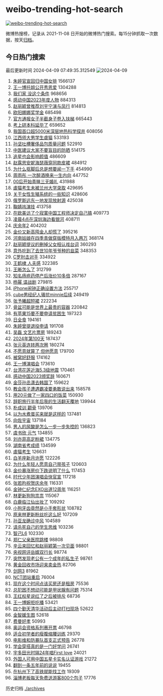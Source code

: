 # weibo-trending-hot-search

[![weibo-trending-hot-search](https://github.com/ameizi/weibo-trending-hot-search/actions/workflows/ci.yml/badge.svg)](https://github.com/ameizi/weibo-trending-hot-search/actions/workflows/ci.yml)

微博热搜榜，记录从 2021-11-08 日开始的微博热门搜索。每15分钟抓取一次数据，按天[归档](./archives)。

## 今日热门搜索

<!-- BEGIN --> 
最后更新时间 2024-04-09 07:49:35.312549 
![2024-04-09](https://imgs-storage.s3.us-east-005.backblazeb2.com/20240409/2024-04-09.png?versionId=4_z8fbbed132d73df8689c40f13_f1082805ab0e7ca4e_d20240408_m234934_c005_v0501017_t0041_u01712620174687) 
1. [朱婷官宣回归中国女排](https://s.weibo.com/weibo?q=%23%E6%9C%B1%E5%A9%B7%E5%AE%98%E5%AE%A3%E5%9B%9E%E5%BD%92%E4%B8%AD%E5%9B%BD%E5%A5%B3%E6%8E%92%23&t=31&band_rank=1&Refer=top) 1566137
1. [王一博托姐公开秀恩爱](https://s.weibo.com/weibo?q=%E7%8E%8B%E4%B8%80%E5%8D%9A%E6%89%98%E5%A7%90%E5%85%AC%E5%BC%80%E7%A7%80%E6%81%A9%E7%88%B1&t=31&band_rank=2&Refer=top) 1304288
1. [我们家 没这个条件](https://s.weibo.com/weibo?q=%E6%88%91%E4%BB%AC%E5%AE%B6%20%E6%B2%A1%E8%BF%99%E4%B8%AA%E6%9D%A1%E4%BB%B6&t=31&band_rank=4&Refer=top) 968656
1. [感动中国2023年度人物](https://s.weibo.com/weibo?q=%23%E6%84%9F%E5%8A%A8%E4%B8%AD%E5%9B%BD2023%E5%B9%B4%E5%BA%A6%E4%BA%BA%E7%89%A9%23&t=31&band_rank=3&Refer=top) 884313
1. [赵丽颖曾推荐刘宇宁演与凤行](https://s.weibo.com/weibo?q=%23%E8%B5%B5%E4%B8%BD%E9%A2%96%E6%9B%BE%E6%8E%A8%E8%8D%90%E5%88%98%E5%AE%87%E5%AE%81%E6%BC%94%E4%B8%8E%E5%87%A4%E8%A1%8C%23&t=31&band_rank=5&Refer=top) 814813
1. [欧阳娜娜奖学金](https://s.weibo.com/weibo?q=%E6%AC%A7%E9%98%B3%E5%A8%9C%E5%A8%9C%E5%A5%96%E5%AD%A6%E9%87%91&t=31&band_rank=6&Refer=top) 685498
1. [官方通报女子半截身子卷入扶梯](https://s.weibo.com/weibo?q=%23%E5%AE%98%E6%96%B9%E9%80%9A%E6%8A%A5%E5%A5%B3%E5%AD%90%E5%8D%8A%E6%88%AA%E8%BA%AB%E5%AD%90%E5%8D%B7%E5%85%A5%E6%89%B6%E6%A2%AF%23&t=31&band_rank=7&Refer=top) 665443
1. [考上研本科延毕了](https://s.weibo.com/weibo?q=%23%E8%80%83%E4%B8%8A%E7%A0%94%E6%9C%AC%E7%A7%91%E5%BB%B6%E6%AF%95%E4%BA%86%23&t=31&band_rank=8&Refer=top) 659652
1. [我国首口超5000米深层地热科学探井](https://s.weibo.com/weibo?q=%23%E6%88%91%E5%9B%BD%E9%A6%96%E5%8F%A3%E8%B6%855000%E7%B1%B3%E6%B7%B1%E5%B1%82%E5%9C%B0%E7%83%AD%E7%A7%91%E5%AD%A6%E6%8E%A2%E4%BA%95%23&t=31&band_rank=3&Refer=top) 608056
1. [江西师大男学生虐猫](https://s.weibo.com/weibo?q=%23%E6%B1%9F%E8%A5%BF%E5%B8%88%E5%A4%A7%E7%94%B7%E5%AD%A6%E7%94%9F%E8%99%90%E7%8C%AB%23&t=31&band_rank=42&Refer=top) 533193
1. [孙坚吐槽奢侈品包质量问题](https://s.weibo.com/weibo?q=%23%E5%AD%99%E5%9D%9A%E5%90%90%E6%A7%BD%E5%A5%A2%E4%BE%88%E5%93%81%E5%8C%85%E8%B4%A8%E9%87%8F%E9%97%AE%E9%A2%98%23&t=31&band_rank=35&Refer=top) 522910
1. [中医建议大家不要盲目的防晒](https://s.weibo.com/weibo?q=%23%E4%B8%AD%E5%8C%BB%E5%BB%BA%E8%AE%AE%E5%A4%A7%E5%AE%B6%E4%B8%8D%E8%A6%81%E7%9B%B2%E7%9B%AE%E7%9A%84%E9%98%B2%E6%99%92%23&t=31&band_rank=16&Refer=top) 514175
1. [追星也会影响颜值](https://s.weibo.com/weibo?q=%E8%BF%BD%E6%98%9F%E4%B9%9F%E4%BC%9A%E5%BD%B1%E5%93%8D%E9%A2%9C%E5%80%BC&t=31&band_rank=14&Refer=top) 486609
1. [赵露思安妮海瑟薇穿同款皮裙](https://s.weibo.com/weibo?q=%23%E8%B5%B5%E9%9C%B2%E6%80%9D%E5%AE%89%E5%A6%AE%E6%B5%B7%E7%91%9F%E8%96%87%E7%A9%BF%E5%90%8C%E6%AC%BE%E7%9A%AE%E8%A3%99%23&t=31&band_rank=27&Refer=top) 484912
1. [为什么抠脚后总是想要闻一下手](https://s.weibo.com/weibo?q=%E4%B8%BA%E4%BB%80%E4%B9%88%E6%8A%A0%E8%84%9A%E5%90%8E%E6%80%BB%E6%98%AF%E6%83%B3%E8%A6%81%E9%97%BB%E4%B8%80%E4%B8%8B%E6%89%8B&t=31&band_rank=9&Refer=top) 454990
1. [周雨彤 一次醉酒换来一生内向](https://s.weibo.com/weibo?q=%E5%91%A8%E9%9B%A8%E5%BD%A4%20%E4%B8%80%E6%AC%A1%E9%86%89%E9%85%92%E6%8D%A2%E6%9D%A5%E4%B8%80%E7%94%9F%E5%86%85%E5%90%91&t=31&band_rank=23&Refer=top) 447752
1. [00后开始青睐三无婚礼](https://s.weibo.com/weibo?q=%2300%E5%90%8E%E5%BC%80%E5%A7%8B%E9%9D%92%E7%9D%90%E4%B8%89%E6%97%A0%E5%A9%9A%E7%A4%BC%23&t=31&band_rank=10&Refer=top) 431988
1. [虐猫考生未被兰州大学录取](https://s.weibo.com/weibo?q=%23%E8%99%90%E7%8C%AB%E8%80%83%E7%94%9F%E6%9C%AA%E8%A2%AB%E5%85%B0%E5%B7%9E%E5%A4%A7%E5%AD%A6%E5%BD%95%E5%8F%96%23&t=31&band_rank=11&Refer=top) 429695
1. [关于女性生殖系统的一些知识](https://s.weibo.com/weibo?q=%E5%85%B3%E4%BA%8E%E5%A5%B3%E6%80%A7%E7%94%9F%E6%AE%96%E7%B3%BB%E7%BB%9F%E7%9A%84%E4%B8%80%E4%BA%9B%E7%9F%A5%E8%AF%86&t=31&band_rank=12&Refer=top) 428606
1. [俄罗斯远东一地发现放射源](https://s.weibo.com/weibo?q=%23%E4%BF%84%E7%BD%97%E6%96%AF%E8%BF%9C%E4%B8%9C%E4%B8%80%E5%9C%B0%E5%8F%91%E7%8E%B0%E6%94%BE%E5%B0%84%E6%BA%90%23&t=31&band_rank=13&Refer=top) 425038
1. [鞠婧祎演技](https://s.weibo.com/weibo?q=%E9%9E%A0%E5%A9%A7%E7%A5%8E%E6%BC%94%E6%8A%80&t=31&band_rank=18&Refer=top) 413758
1. [在欧美访了个寂寞中国工程师决定自己搞](https://s.weibo.com/weibo?q=%23%E5%9C%A8%E6%AC%A7%E7%BE%8E%E8%AE%BF%E4%BA%86%E4%B8%AA%E5%AF%82%E5%AF%9E%E4%B8%AD%E5%9B%BD%E5%B7%A5%E7%A8%8B%E5%B8%88%E5%86%B3%E5%AE%9A%E8%87%AA%E5%B7%B1%E6%90%9E%23&t=31&band_rank=30&Refer=top) 409773
1. [凌晨4点在深圳海边看银河](https://s.weibo.com/weibo?q=%23%E5%87%8C%E6%99%A84%E7%82%B9%E5%9C%A8%E6%B7%B1%E5%9C%B3%E6%B5%B7%E8%BE%B9%E7%9C%8B%E9%93%B6%E6%B2%B3%23&t=31&band_rank=49&Refer=top) 408711
1. [庆余年2](https://s.weibo.com/weibo?q=%E5%BA%86%E4%BD%99%E5%B9%B42&t=31&band_rank=15&Refer=top) 404202
1. [金价又新高囤金人却慌了](https://s.weibo.com/weibo?q=%23%E9%87%91%E4%BB%B7%E5%8F%88%E6%96%B0%E9%AB%98%E5%9B%A4%E9%87%91%E4%BA%BA%E5%8D%B4%E6%85%8C%E4%BA%86%23&t=31&band_rank=11&Refer=top) 395216
1. [河南姑娘在四季青做穿版模特月入两万](https://s.weibo.com/weibo?q=%23%E6%B2%B3%E5%8D%97%E5%A7%91%E5%A8%98%E5%9C%A8%E5%9B%9B%E5%AD%A3%E9%9D%92%E5%81%9A%E7%A9%BF%E7%89%88%E6%A8%A1%E7%89%B9%E6%9C%88%E5%85%A5%E4%B8%A4%E4%B8%87%23&t=31&band_rank=41&Refer=top) 368174
1. [赵丽颖提议的删掉父女相认戏台词](https://s.weibo.com/weibo?q=%23%E8%B5%B5%E4%B8%BD%E9%A2%96%E6%8F%90%E8%AE%AE%E7%9A%84%E5%88%A0%E6%8E%89%E7%88%B6%E5%A5%B3%E7%9B%B8%E8%AE%A4%E6%88%8F%E5%8F%B0%E8%AF%8D%23&t=31&band_rank=39&Refer=top) 360293
1. [意外吃到了去世10年爷爷种的韭菜](https://s.weibo.com/weibo?q=%23%E6%84%8F%E5%A4%96%E5%90%83%E5%88%B0%E4%BA%86%E5%8E%BB%E4%B8%9610%E5%B9%B4%E7%88%B7%E7%88%B7%E7%A7%8D%E7%9A%84%E9%9F%AD%E8%8F%9C%23&t=31&band_rank=17&Refer=top) 348353
1. [C罗肘击对手](https://s.weibo.com/weibo?q=C%E7%BD%97%E8%82%98%E5%87%BB%E5%AF%B9%E6%89%8B&t=31&band_rank=31&Refer=top) 334922
1. [王鹤棣 人夫感](https://s.weibo.com/weibo?q=%E7%8E%8B%E9%B9%A4%E6%A3%A3%20%E4%BA%BA%E5%A4%AB%E6%84%9F&t=31&band_rank=19&Refer=top) 322385
1. [王晰怎么了](https://s.weibo.com/weibo?q=%23%E7%8E%8B%E6%99%B0%E6%80%8E%E4%B9%88%E4%BA%86%23&t=31&band_rank=20&Refer=top) 312799
1. [知名痔疮药停产后涨价10多倍](https://s.weibo.com/weibo?q=%23%E7%9F%A5%E5%90%8D%E7%97%94%E7%96%AE%E8%8D%AF%E5%81%9C%E4%BA%A7%E5%90%8E%E6%B6%A8%E4%BB%B710%E5%A4%9A%E5%80%8D%23&t=31&band_rank=18&Refer=top) 287167
1. [杨幂 谍战剧](https://s.weibo.com/weibo?q=%E6%9D%A8%E5%B9%82%20%E8%B0%8D%E6%88%98%E5%89%A7&t=31&band_rank=21&Refer=top) 279815
1. [iPhone闹钟正确设置方法](https://s.weibo.com/weibo?q=%23iPhone%E9%97%B9%E9%92%9F%E6%AD%A3%E7%A1%AE%E8%AE%BE%E7%BD%AE%E6%96%B9%E6%B3%95%23&t=31&band_rank=22&Refer=top) 255717
1. [cube男经纪人骚扰minnie后续](https://s.weibo.com/weibo?q=%23cube%E7%94%B7%E7%BB%8F%E7%BA%AA%E4%BA%BA%E9%AA%9A%E6%89%B0minnie%E5%90%8E%E7%BB%AD%23&t=31&band_rank=22&Refer=top) 249419
1. [张予曦超短裙](https://s.weibo.com/weibo?q=%23%E5%BC%A0%E4%BA%88%E6%9B%A6%E8%B6%85%E7%9F%AD%E8%A3%99%23&t=31&band_rank=24&Refer=top) 222234
1. [骨盆可能是世界上最贵的容器](https://s.weibo.com/weibo?q=%23%E9%AA%A8%E7%9B%86%E5%8F%AF%E8%83%BD%E6%98%AF%E4%B8%96%E7%95%8C%E4%B8%8A%E6%9C%80%E8%B4%B5%E7%9A%84%E5%AE%B9%E5%99%A8%23&t=31&band_rank=31&Refer=top) 220842
1. [有苹果15要不要申请贫困生](https://s.weibo.com/weibo?q=%23%E6%9C%89%E8%8B%B9%E6%9E%9C15%E8%A6%81%E4%B8%8D%E8%A6%81%E7%94%B3%E8%AF%B7%E8%B4%AB%E5%9B%B0%E7%94%9F%23&t=31&band_rank=25&Refer=top) 197323
1. [日全食](https://s.weibo.com/weibo?q=%E6%97%A5%E5%85%A8%E9%A3%9F&t=31&band_rank=32&Refer=top) 194161
1. [朱婷曾提退役申请](https://s.weibo.com/weibo?q=%23%E6%9C%B1%E5%A9%B7%E6%9B%BE%E6%8F%90%E9%80%80%E5%BD%B9%E7%94%B3%E8%AF%B7%23&t=31&band_rank=33&Refer=top) 191708
1. [吴磊 文艺片票房](https://s.weibo.com/weibo?q=%E5%90%B4%E7%A3%8A%20%E6%96%87%E8%89%BA%E7%89%87%E7%A5%A8%E6%88%BF&t=31&band_rank=26&Refer=top) 189243
1. [2024年第100天](https://s.weibo.com/weibo?q=%232024%E5%B9%B4%E7%AC%AC100%E5%A4%A9%23&t=31&band_rank=24&Refer=top) 187437
1. [张元英连转两次圈](https://s.weibo.com/weibo?q=%23%E5%BC%A0%E5%85%83%E8%8B%B1%E8%BF%9E%E8%BD%AC%E4%B8%A4%E6%AC%A1%E5%9C%88%23&t=31&band_rank=26&Refer=top) 180274
1. [不愿意就算了 但他愿意](https://s.weibo.com/weibo?q=%E4%B8%8D%E6%84%BF%E6%84%8F%E5%B0%B1%E7%AE%97%E4%BA%86%20%E4%BD%86%E4%BB%96%E6%84%BF%E6%84%8F&t=31&band_rank=27&Refer=top) 179700
1. [被窝好舒服](https://s.weibo.com/weibo?q=%E8%A2%AB%E7%AA%9D%E5%A5%BD%E8%88%92%E6%9C%8D&t=31&band_rank=28&Refer=top) 174162
1. [王一博演唱会](https://s.weibo.com/weibo?q=%E7%8E%8B%E4%B8%80%E5%8D%9A%E6%BC%94%E5%94%B1%E4%BC%9A&t=31&band_rank=29&Refer=top) 173610
1. [台湾花莲近海5.3级地震](https://s.weibo.com/weibo?q=%E5%8F%B0%E6%B9%BE%E8%8A%B1%E8%8E%B2%E8%BF%91%E6%B5%B75.3%E7%BA%A7%E5%9C%B0%E9%9C%87&t=31&band_rank=27&Refer=top) 170461
1. [感动中国2023颁奖辞](https://s.weibo.com/weibo?q=%23%E6%84%9F%E5%8A%A8%E4%B8%AD%E5%9B%BD2023%E9%A2%81%E5%A5%96%E8%BE%9E%23&t=31&band_rank=30&Refer=top) 160671
1. [金莎孙丞潇去韩国了](https://s.weibo.com/weibo?q=%23%E9%87%91%E8%8E%8E%E5%AD%99%E4%B8%9E%E6%BD%87%E5%8E%BB%E9%9F%A9%E5%9B%BD%E4%BA%86%23&t=31&band_rank=31&Refer=top) 159622
1. [教会孩子遭遇霸凌要勇敢说出来](https://s.weibo.com/weibo?q=%23%E6%95%99%E4%BC%9A%E5%AD%A9%E5%AD%90%E9%81%AD%E9%81%87%E9%9C%B8%E5%87%8C%E8%A6%81%E5%8B%87%E6%95%A2%E8%AF%B4%E5%87%BA%E6%9D%A5%23&t=31&band_rank=28&Refer=top) 158578
1. [用20元做了一家四口的饭菜](https://s.weibo.com/weibo?q=%23%E7%94%A820%E5%85%83%E5%81%9A%E4%BA%86%E4%B8%80%E5%AE%B6%E5%9B%9B%E5%8F%A3%E7%9A%84%E9%A5%AD%E8%8F%9C%23&t=31&band_rank=33&Refer=top) 150930
1. [辞职旅行半年后我的生活翻天覆地](https://s.weibo.com/weibo?q=%23%E8%BE%9E%E8%81%8C%E6%97%85%E8%A1%8C%E5%8D%8A%E5%B9%B4%E5%90%8E%E6%88%91%E7%9A%84%E7%94%9F%E6%B4%BB%E7%BF%BB%E5%A4%A9%E8%A6%86%E5%9C%B0%23&t=31&band_rank=38&Refer=top) 139944
1. [朴成训 颧骨](https://s.weibo.com/weibo?q=%E6%9C%B4%E6%88%90%E8%AE%AD%20%E9%A2%A7%E9%AA%A8&t=31&band_rank=34&Refer=top) 139706
1. [以为水煮蛋买来就是这样的](https://s.weibo.com/weibo?q=%E4%BB%A5%E4%B8%BA%E6%B0%B4%E7%85%AE%E8%9B%8B%E4%B9%B0%E6%9D%A5%E5%B0%B1%E6%98%AF%E8%BF%99%E6%A0%B7%E7%9A%84&t=31&band_rank=38&Refer=top) 137481
1. [向佐宇宙](https://s.weibo.com/weibo?q=%23%E5%90%91%E4%BD%90%E5%AE%87%E5%AE%99%23&t=31&band_rank=35&Refer=top) 137184
1. [男人的尿酸是怎么一步一步失控的](https://s.weibo.com/weibo?q=%23%E7%94%B7%E4%BA%BA%E7%9A%84%E5%B0%BF%E9%85%B8%E6%98%AF%E6%80%8E%E4%B9%88%E4%B8%80%E6%AD%A5%E4%B8%80%E6%AD%A5%E5%A4%B1%E6%8E%A7%E7%9A%84%23&t=31&band_rank=35&Refer=top) 136823
1. [虞书欣 元气](https://s.weibo.com/weibo?q=%E8%99%9E%E4%B9%A6%E6%AC%A3%20%E5%85%83%E6%B0%94&t=31&band_rank=36&Refer=top) 134855
1. [刘亦菲高定粉裙](https://s.weibo.com/weibo?q=%23%E5%88%98%E4%BA%A6%E8%8F%B2%E9%AB%98%E5%AE%9A%E7%B2%89%E8%A3%99%23&t=31&band_rank=37&Refer=top) 134775
1. [湖南省考成绩](https://s.weibo.com/weibo?q=%E6%B9%96%E5%8D%97%E7%9C%81%E8%80%83%E6%88%90%E7%BB%A9&t=31&band_rank=47&Refer=top) 134599
1. [虐猫考生](https://s.weibo.com/weibo?q=%E8%99%90%E7%8C%AB%E8%80%83%E7%94%9F&t=31&band_rank=39&Refer=top) 126631
1. [白羊座新月许愿](https://s.weibo.com/weibo?q=%23%E7%99%BD%E7%BE%8A%E5%BA%A7%E6%96%B0%E6%9C%88%E8%AE%B8%E6%84%BF%23&t=31&band_rank=25&Refer=top) 122226
1. [为什么年轻人愿意自己带孩子](https://s.weibo.com/weibo?q=%23%E4%B8%BA%E4%BB%80%E4%B9%88%E5%B9%B4%E8%BD%BB%E4%BA%BA%E6%84%BF%E6%84%8F%E8%87%AA%E5%B7%B1%E5%B8%A6%E5%AD%A9%E5%AD%90%23&t=31&band_rank=50&Refer=top) 120603
1. [金价暴涨房价下跌说明了什么](https://s.weibo.com/weibo?q=%E9%87%91%E4%BB%B7%E6%9A%B4%E6%B6%A8%E6%88%BF%E4%BB%B7%E4%B8%8B%E8%B7%8C%E8%AF%B4%E6%98%8E%E4%BA%86%E4%BB%80%E4%B9%88&t=31&band_rank=40&Refer=top) 117453
1. [时代少年团演唱会快官宣](https://s.weibo.com/weibo?q=%E6%97%B6%E4%BB%A3%E5%B0%91%E5%B9%B4%E5%9B%A2%E6%BC%94%E5%94%B1%E4%BC%9A%E5%BF%AB%E5%AE%98%E5%AE%A3&t=31&band_rank=41&Refer=top) 117218
1. [张若昀祝贺庆余年](https://s.weibo.com/weibo?q=%23%E5%BC%A0%E8%8B%A5%E6%98%80%E7%A5%9D%E8%B4%BA%E5%BA%86%E4%BD%99%E5%B9%B4%23&t=31&band_rank=50&Refer=top) 116331
1. [金钟仁纪念EXO出道12周年](https://s.weibo.com/weibo?q=%23%E9%87%91%E9%92%9F%E4%BB%81%E7%BA%AA%E5%BF%B5EXO%E5%87%BA%E9%81%9312%E5%91%A8%E5%B9%B4%23&t=31&band_rank=27&Refer=top) 116251
1. [林更新狗狗祟祟](https://s.weibo.com/weibo?q=%23%E6%9E%97%E6%9B%B4%E6%96%B0%E7%8B%97%E7%8B%97%E7%A5%9F%E7%A5%9F%23&t=31&band_rank=43&Refer=top) 115067
1. [白鹿临江仙出妆了](https://s.weibo.com/weibo?q=%23%E7%99%BD%E9%B9%BF%E4%B8%B4%E6%B1%9F%E4%BB%99%E5%87%BA%E5%A6%86%E4%BA%86%23&t=31&band_rank=44&Refer=top) 109292
1. [小狗牙齿竟然是小手套形状](https://s.weibo.com/weibo?q=%E5%B0%8F%E7%8B%97%E7%89%99%E9%BD%BF%E7%AB%9F%E7%84%B6%E6%98%AF%E5%B0%8F%E6%89%8B%E5%A5%97%E5%BD%A2%E7%8A%B6&t=31&band_rank=49&Refer=top) 108782
1. [原来林更新粉丝吃这么好](https://s.weibo.com/weibo?q=%23%E5%8E%9F%E6%9D%A5%E6%9E%97%E6%9B%B4%E6%96%B0%E7%B2%89%E4%B8%9D%E5%90%83%E8%BF%99%E4%B9%88%E5%A5%BD%23&t=31&band_rank=35&Refer=top) 107209
1. [孙亚龙确诊中风](https://s.weibo.com/weibo?q=%23%E5%AD%99%E4%BA%9A%E9%BE%99%E7%A1%AE%E8%AF%8A%E4%B8%AD%E9%A3%8E%23&t=31&band_rank=45&Refer=top) 104589
1. [请杀死自己的学生思维](https://s.weibo.com/weibo?q=%23%E8%AF%B7%E6%9D%80%E6%AD%BB%E8%87%AA%E5%B7%B1%E7%9A%84%E5%AD%A6%E7%94%9F%E6%80%9D%E7%BB%B4%23&t=31&band_rank=46&Refer=top) 103236
1. [智己L6](https://s.weibo.com/weibo?q=%E6%99%BA%E5%B7%B1L6&t=31&band_rank=41&Refer=top) 102330
1. [郑仁父亲医院跳楼](https://s.weibo.com/weibo?q=%23%E9%83%91%E4%BB%81%E7%88%B6%E4%BA%B2%E5%8C%BB%E9%99%A2%E8%B7%B3%E6%A5%BC%23&t=31&band_rank=47&Refer=top) 98808
1. [辛云来回忆和赵丽颖第一次见面](https://s.weibo.com/weibo?q=%23%E8%BE%9B%E4%BA%91%E6%9D%A5%E5%9B%9E%E5%BF%86%E5%92%8C%E8%B5%B5%E4%B8%BD%E9%A2%96%E7%AC%AC%E4%B8%80%E6%AC%A1%E8%A7%81%E9%9D%A2%23&t=31&band_rank=48&Refer=top) 98801
1. [央视网评岳婿双行长](https://s.weibo.com/weibo?q=%23%E5%A4%AE%E8%A7%86%E7%BD%91%E8%AF%84%E5%B2%B3%E5%A9%BF%E5%8F%8C%E8%A1%8C%E9%95%BF%23&t=31&band_rank=49&Refer=top) 98774
1. [突然发现老公有一个成年的私生子](https://s.weibo.com/weibo?q=%23%E7%AA%81%E7%84%B6%E5%8F%91%E7%8E%B0%E8%80%81%E5%85%AC%E6%9C%89%E4%B8%80%E4%B8%AA%E6%88%90%E5%B9%B4%E7%9A%84%E7%A7%81%E7%94%9F%E5%AD%90%23&t=31&band_rank=50&Refer=top) 98761
1. [黄金回收市场迎来卖金热](https://s.weibo.com/weibo?q=%23%E9%BB%84%E9%87%91%E5%9B%9E%E6%94%B6%E5%B8%82%E5%9C%BA%E8%BF%8E%E6%9D%A5%E5%8D%96%E9%87%91%E7%83%AD%23&t=31&band_rank=34&Refer=top) 82706
1. [剑网3](https://s.weibo.com/weibo?q=%E5%89%91%E7%BD%913&t=31&band_rank=41&Refer=top) 81962
1. [NCT团站重启](https://s.weibo.com/weibo?q=NCT%E5%9B%A2%E7%AB%99%E9%87%8D%E5%90%AF&t=31&band_rank=49&Refer=top) 76004
1. [现在这个时间点该买房还是租房](https://s.weibo.com/weibo?q=%23%E7%8E%B0%E5%9C%A8%E8%BF%99%E4%B8%AA%E6%97%B6%E9%97%B4%E7%82%B9%E8%AF%A5%E4%B9%B0%E6%88%BF%E8%BF%98%E6%98%AF%E7%A7%9F%E6%88%BF%23&t=31&band_rank=50&Refer=top) 75536
1. [总犯困不想动可能是甲状腺有问题](https://s.weibo.com/weibo?q=%23%E6%80%BB%E7%8A%AF%E5%9B%B0%E4%B8%8D%E6%83%B3%E5%8A%A8%E5%8F%AF%E8%83%BD%E6%98%AF%E7%94%B2%E7%8A%B6%E8%85%BA%E6%9C%89%E9%97%AE%E9%A2%98%23&t=31&band_rank=46&Refer=top) 75314
1. [王红权星说红了之后被排斥](https://s.weibo.com/weibo?q=%23%E7%8E%8B%E7%BA%A2%E6%9D%83%E6%98%9F%E8%AF%B4%E7%BA%A2%E4%BA%86%E4%B9%8B%E5%90%8E%E8%A2%AB%E6%8E%92%E6%96%A5%23&t=31&band_rank=36&Refer=top) 68736
1. [王一博婉拒吃播](https://s.weibo.com/weibo?q=%23%E7%8E%8B%E4%B8%80%E5%8D%9A%E5%A9%89%E6%8B%92%E5%90%83%E6%92%AD%23&t=31&band_rank=49&Refer=top) 53421
1. [四个勤天清华活动后主动打扫现场](https://s.weibo.com/weibo?q=%23%E5%9B%9B%E4%B8%AA%E5%8B%A4%E5%A4%A9%E6%B8%85%E5%8D%8E%E6%B4%BB%E5%8A%A8%E5%90%8E%E4%B8%BB%E5%8A%A8%E6%89%93%E6%89%AB%E7%8E%B0%E5%9C%BA%23&t=31&band_rank=50&Refer=top) 52622
1. [金智媛生图](https://s.weibo.com/weibo?q=%E9%87%91%E6%99%BA%E5%AA%9B%E7%94%9F%E5%9B%BE&t=31&band_rank=47&Refer=top) 52618
1. [费曼好孝](https://s.weibo.com/weibo?q=%23%E8%B4%B9%E6%9B%BC%E5%A5%BD%E5%AD%9D%23&t=31&band_rank=49&Refer=top) 50993
1. [奥运会资格系列赛开票](https://s.weibo.com/weibo?q=%23%E5%A5%A5%E8%BF%90%E4%BC%9A%E8%B5%84%E6%A0%BC%E7%B3%BB%E5%88%97%E8%B5%9B%E5%BC%80%E7%A5%A8%23&t=31&band_rank=36&Refer=top) 46798
1. [适合初学者的瘦腹缩腰训练](https://s.weibo.com/weibo?q=%E9%80%82%E5%90%88%E5%88%9D%E5%AD%A6%E8%80%85%E7%9A%84%E7%98%A6%E8%85%B9%E7%BC%A9%E8%85%B0%E8%AE%AD%E7%BB%83&t=31&band_rank=50&Refer=top) 29370
1. [电影维和防暴队首支正式预告](https://s.weibo.com/weibo?q=%23%E7%94%B5%E5%BD%B1%E7%BB%B4%E5%92%8C%E9%98%B2%E6%9A%B4%E9%98%9F%E9%A6%96%E6%94%AF%E6%AD%A3%E5%BC%8F%E9%A2%84%E5%91%8A%23&t=31&band_rank=48&Refer=top) 26778
1. [学会穿搭真的是一门好学问](https://s.weibo.com/weibo?q=%23%E5%AD%A6%E4%BC%9A%E7%A9%BF%E6%90%AD%E7%9C%9F%E7%9A%84%E6%98%AF%E4%B8%80%E9%97%A8%E5%A5%BD%E5%AD%A6%E9%97%AE%23&t=31&band_rank=50&Refer=top) 26741
1. [宇多田光时隔24年唱First love](https://s.weibo.com/weibo?q=%E5%AE%87%E5%A4%9A%E7%94%B0%E5%85%89%E6%97%B6%E9%9A%9424%E5%B9%B4%E5%94%B1First%20love&t=31&band_rank=46&Refer=top) 24021
1. [外国人可用中国五星卡实名认证游戏](https://s.weibo.com/weibo?q=%23%E5%A4%96%E5%9B%BD%E4%BA%BA%E5%8F%AF%E7%94%A8%E4%B8%AD%E5%9B%BD%E4%BA%94%E6%98%9F%E5%8D%A1%E5%AE%9E%E5%90%8D%E8%AE%A4%E8%AF%81%E6%B8%B8%E6%88%8F%23&t=31&band_rank=40&Refer=top) 21272
1. [翻到一条五年前的说说](https://s.weibo.com/weibo?q=%23%E7%BF%BB%E5%88%B0%E4%B8%80%E6%9D%A1%E4%BA%94%E5%B9%B4%E5%89%8D%E7%9A%84%E8%AF%B4%E8%AF%B4%23&t=31&band_rank=50&Refer=top) 19455
1. [在杭州下了高铁就能找工作](https://s.weibo.com/weibo?q=%23%E5%9C%A8%E6%9D%AD%E5%B7%9E%E4%B8%8B%E4%BA%86%E9%AB%98%E9%93%81%E5%B0%B1%E8%83%BD%E6%89%BE%E5%B7%A5%E4%BD%9C%23&t=31&band_rank=50&Refer=top) 19309
1. [淄博老板每天免费送游客800个包子](https://s.weibo.com/weibo?q=%23%E6%B7%84%E5%8D%9A%E8%80%81%E6%9D%BF%E6%AF%8F%E5%A4%A9%E5%85%8D%E8%B4%B9%E9%80%81%E6%B8%B8%E5%AE%A2800%E4%B8%AA%E5%8C%85%E5%AD%90%23&t=31&band_rank=50&Refer=top) 17776
<!-- END -->

历史归档 [./archives](./archives)

